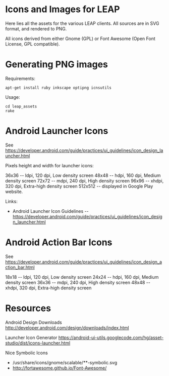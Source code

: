 Icons and Images for LEAP
====================================

Here lies all the assets for the various LEAP clients. All sources are in SVG format, and rendered to PNG.

All icons derived from either Gnome (GPL) or Font Awesome (Open Font License, GPL compatible).

Generating PNG images
======================================

Requirements:

    apt-get install ruby inkscape optipng icnsutils

Usage:

    cd leap_assets
    rake

Android Launcher Icons
=====================================

See https://developer.android.com/guide/practices/ui_guidelines/icon_design_launcher.html

Pixels height and width for launcher icons:

36x36   -- ldpi, 120 dpi, Low density screen
48x48   -- hdpi, 160 dpi, Medium density screen
72x72   -- mdpi, 240 dpi, High density screen
96x96   -- xhdpi, 320 dpi, Extra-high density screen
512x512 -- displayed in Google Play website.

Links:

* Android Launcher Icon Guidelines -- https://developer.android.com/guide/practices/ui_guidelines/icon_design_launcher.html

Android Action Bar Icons
====================================

See https://developer.android.com/guide/practices/ui_guidelines/icon_design_action_bar.html

18x18   -- ldpi, 120 dpi, Low density screen
24x24   -- hdpi, 160 dpi, Medium density screen
36x36   -- mdpi, 240 dpi, High density screen
48x48   -- xhdpi, 320 dpi, Extra-high density screen

Resources
=====================

Android Design Downloads
http://developer.android.com/design/downloads/index.html

Launcher Icon Generator
https://android-ui-utils.googlecode.com/hg/asset-studio/dist/icons-launcher.html

Nice Symbolic Icons

  * /usr/share/icons/gnome/scalable/**-symbolic.svg
  * http://fortawesome.github.io/Font-Awesome/

